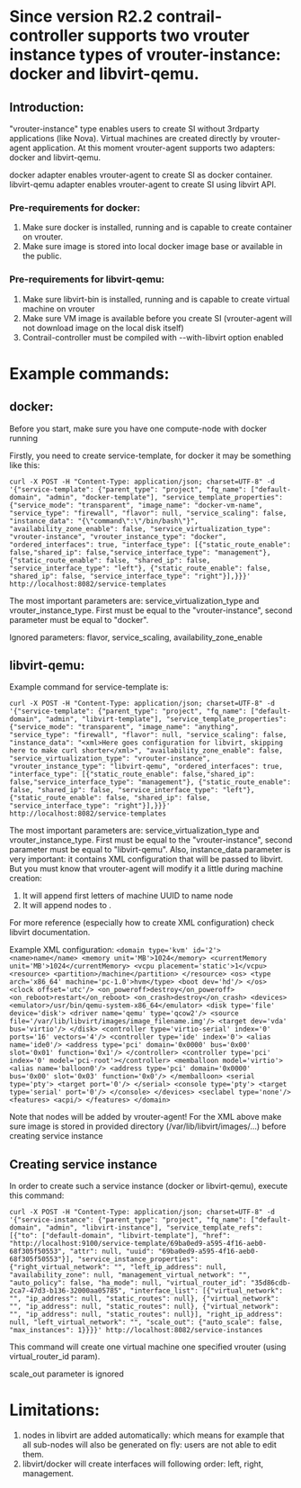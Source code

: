 # Since version R2.2 contrail-controller supports two vrouter instance types of vrouter-instance: docker and libvirt-qemu.

## Introduction:

"vrouter-instance" type enables users to create SI without 3rdparty applications (like Nova). Virtual machines are created directly by vrouter-agent application. At this moment vrouter-agent supports two adapters: docker and libvirt-qemu.

docker adapter enables vrouter-agent to create SI as docker container.
libvirt-qemu adapter enables vrouter-agent to create SI using libvirt API.

### Pre-requirements for docker:
1. Make sure docker is installed, running and is capable to create container on vrouter.
2. Make sure image is stored into local docker image base or available in the public.

### Pre-requirements for libvirt-qemu:
1. Make sure libvirt-bin is installed, running and is capable to create virtual machine on vrouter
2. Make sure VM image is available before you create SI (vrouter-agent will not download image on the local disk itself)
3. Contrail-controller must be compiled with --with-libvirt option enabled

# Example commands:

## docker:

Before you start, make sure you have one compute-node with docker running

Firstly, you need to create service-template, for docker it may be something like this:

`curl -X POST -H "Content-Type: application/json; charset=UTF-8" -d '{"service-template": {"parent_type": "project", "fq_name": ["default-domain", "admin", "docker-template"], "service_template_properties": {"service_mode": "transparent", "image_name": "docker-vm-name", "service_type": "firewall", "flavor": null, "service_scaling": false, "instance_data": "{\"command\":\"/bin/bash\"}", "availability_zone_enable": false, "service_virtualization_type": "vrouter-instance", "vrouter_instance_type": "docker", "ordered_interfaces": true, "interface_type": [{"static_route_enable": false,"shared_ip": false,"service_interface_type": "management"}, {"static_route_enable": false, "shared_ip": false, "service_interface_type": "left"}, {"static_route_enable": false, "shared_ip": false, "service_interface_type": "right"}],}}}' http://localhost:8082/service-templates`

The most important parameters are:
service_virtualization_type and vrouter_instance_type. First must be equal to the "vrouter-instance", second parameter must be equal to "docker".

Ignored parameters: flavor, service_scaling, availability_zone_enable

## libvirt-qemu:

Example command for service-template is:

`curl -X POST -H "Content-Type: application/json; charset=UTF-8" -d '{"service-template": {"parent_type": "project", "fq_name": ["default-domain", "admin", "libvirt-template"], "service_template_properties": {"service_mode": "transparent", "image_name": "anything", "service_type": "firewall", "flavor": null, "service_scaling": false, "instance_data": "<xml>Here goes configuration for libvirt, skipping here to make curl shorter</xml>", "availability_zone_enable": false, "service_virtualization_type": "vrouter-instance", "vrouter_instance_type": "libvirt-qemu", "ordered_interfaces": true, "interface_type": [{"static_route_enable": false,"shared_ip": false,"service_interface_type": "management"}, {"static_route_enable": false, "shared_ip": false, "service_interface_type": "left"}, {"static_route_enable": false, "shared_ip": false, "service_interface_type": "right"}],}}}' http://localhost:8082/service-templates`

The most important parameters are:
service_virtualization_type and vrouter_instance_type. First must be equal to the "vrouter-instance", second parameter must be equal to "libvirt-qemu". Also, instance_data parameter is very important: it contains XML configuration that will be passed to libvirt. But you must know that vrouter-agent will modify it a little during machine creation:
1. It will append first letters of machine UUID to name node
2. It will append <interfaces> nodes to <devices>.

For more reference (especially how to create XML configuration) check libvirt documentation.

Example XML configuration:
`<domain type='kvm' id='2'>
      <name>name</name>
      <memory unit='MB'>1024</memory>
      <currentMemory unit='MB'>1024</currentMemory>
      <vcpu placement='static'>1</vcpu>
      <resource>
          <partition>/machine</partition>
      </resource>
      <os>
          <type arch='x86_64' machine='pc-1.0'>hvm</type>
          <boot dev='hd'/>
      </os>
      <clock offset='utc'/>
      <on_poweroff>destroy</on_poweroff>
      <on_reboot>restart</on_reboot>
      <on_crash>destroy</on_crash>
      <devices>
          <emulator>/usr/bin/qemu-system-x86_64</emulator>
          <disk type='file' device='disk'>
              <driver name='qemu' type='qcow2'/>
              <source file='/var/lib/libvirt/images/image_filename.img'/>
              <target dev='vda' bus='virtio'/>
          </disk>
          <controller type='virtio-serial' index='0' ports='16' vectors='4'/>
          <controller type='ide' index='0'>
              <alias name='ide0'/>
              <address type='pci' domain='0x0000' bus='0x00' slot='0x01' function='0x1'/>
          </controller>
          <controller type='pci' index='0' model='pci-root'></controller>
          <memballoon model='virtio'>
              <alias name='balloon0'/>
              <address type='pci' domain='0x0000' bus='0x00' slot='0x03' function='0x0'/>
          </memballoon>
          <serial type='pty'>
              <target port='0'/>
          </serial>
          <console type='pty'>
              <target type='serial' port='0'/>
          </console>
      </devices>
      <seclabel type='none'/>
      <features>
          <acpi/>
      </features>
    </domain>`

Note that <interface> nodes will be added by vrouter-agent!
For the XML above make sure image is stored in provided directory (/var/lib/libvirt/images/...) before creating service instance

## Creating service instance

In order to create such a service instance (docker or libvirt-qemu), execute this command:

`curl -X POST -H "Content-Type: application/json; charset=UTF-8" -d '{"service-instance": {"parent_type": "project", "fq_name": ["default-domain", "admin", "libvirt-instance"], "service_template_refs": [{"to": ["default-domain", "libvirt-template"], "href": "http://localhost:9100/service-template/69ba0ed9-a595-4f16-aeb0-68f305f50553", "attr": null, "uuid": "69ba0ed9-a595-4f16-aeb0-68f305f50553"}], "service_instance_properties": {"right_virtual_network": "", "left_ip_address": null, "availability_zone": null, "management_virtual_network": "", "auto_policy": false, "ha_mode": null, "virtual_router_id": "35d86cdb-2ca7-47d3-b136-32000aa05785", "interface_list": [{"virtual_network": "", "ip_address": null, "static_routes": null}, {"virtual_network": "", "ip_address": null, "static_routes": null}, {"virtual_network": "", "ip_address": null, "static_routes": null}], "right_ip_address": null, "left_virtual_network": "", "scale_out": {"auto_scale": false, "max_instances": 1}}}}' http://localhost:8082/service-instances`

This command will create one virtual machine one specified vrouter (using virtual_router_id param).

scale_out parameter is ignored

# Limitations:

1. <interfaces> nodes in libvirt are added automatically: which means for example that all sub-nodes will also be generated on fly: users are not able to edit them.
2. libvirt/docker will create interfaces will following order: left, right, management.